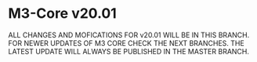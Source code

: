 # M3-Core v20.01
ALL CHANGES AND MOFICATIONS FOR v20.01 WILL BE IN THIS BRANCH.
FOR NEWER UPDATES OF M3 CORE CHECK THE NEXT BRANCHES.
THE LATEST UPDATE WILL ALWAYS BE PUBLISHED IN THE MASTER BRANCH.